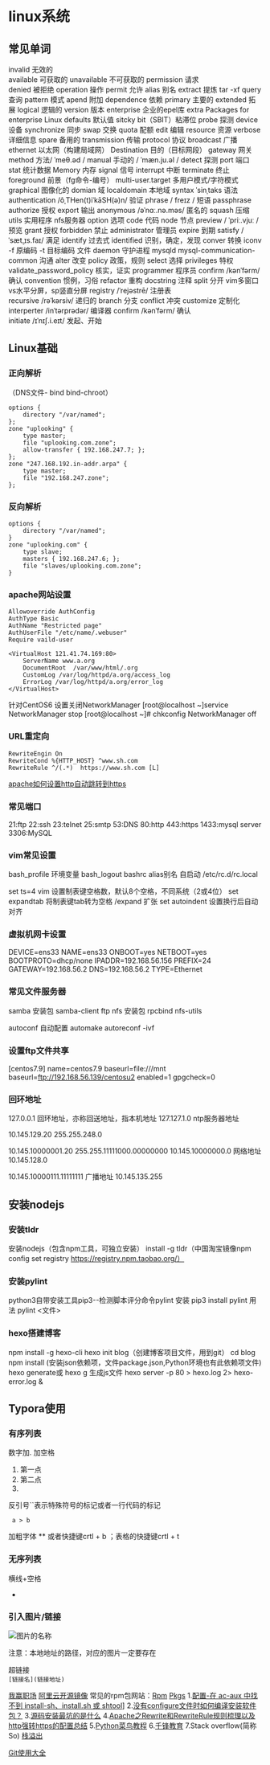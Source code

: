 # **linux系统**

## **常见单词**

invalid      无效的   
available      可获取的
unavailable   不可获取的
permission  请求  
denied         被拒绝
operation     操作
permit     允许
alias    别名
extract	提炼 tar -xf
query 	查询
pattern	 模式
apend	 附加
dependence	  依赖
primary 	主要的
extended   拓展
logical  	逻辑的
version  	版本
enterprise   企业的epel库  extra Packages for enterprise Linux
defaults  	默认值
sitcky bit（SBIT）粘滞位
probe  	探测
device  	设备
synchronize    同步
swap	交换
quota  	配额
edit 	编辑
resource  资源
verbose 	详细信息
spare	备用的
transmission    传输
protocol          协议
broadcast	     广播
ethernet	以太网（构建局域网）
Destination   目的（目标网段）
gateway   网关
method	方法/ ˈmeθ.əd /
manual	手动的 / ˈmæn.ju.əl /
detect	探测
port	端口
stat	统计数据
Memory	内存
signal	信号
interrupt	中断
terminate	  终止
foreground  前景（fg命令-编号）
multi-user.target 多用户模式/字符模式
graphical    图像化的
domian 域
localdomain   本地域
syntax   ˈsinˌtaks   语法
authentication /ôˌTHen(t)iˈkāSH(ə)n/  验证
phrase / freɪz /   短语     passphrase  
authorize 授权
export 输出
anonymous /əˈnɑː.nə.məs/ 匿名的
squash   压缩
utils 实用程序  nfs服务器
option 选项
code 	代码
node 	节点
preview	/ ˈpriː.vjuː / 预览
grant	授权
forbidden	   禁止
administrator 管理员
expire   到期
satisfy /ˈsæt̬.ɪs.faɪ/ 满足
identify 过去式 identified  识别，确定，发现
conver 转换  iconv -f 原编码 -t 目标编码 文件
daemon 守护进程  mysqld
mysql-communication-common 沟通
alter	改变
policy     政策，规则
select	选择
privileges	  特权
validate_password_policy  核实，证实
programmer  程序员
confirm /kənˈfərm/  确认
convention 惯例，习俗
refactor  重构
docstring  注释
split 分开 vim多窗口vs水平分屏，sp竖直分屏
registry  /ˈrejəstrē/ 注册表	
recursive   /rəˈkərsiv/ 递归的
branch	分支
conflict  冲突
customize   定制化
interperter /inˈtərprədər/ 编译器
confirm  /kənˈfərm/   确认	
initiate  /ɪˈnɪʃ.i.eɪt/  发起、开始

## **Linux基础**

### **正向解析**

（DNS文件- bind bind-chroot）

```shell
options {
	directory "/var/named";
};
zone "uplooking" {
	type master;
	file "uplooking.com.zone";
	allow-transfer { 192.168.247.7; };
};
zone "247.168.192.in-addr.arpa" {
	type master;
	file "192.168.247.zone";
};
```

### **反向解析**

```shell
options {
	directory "/var/named";
}
zone "uplooking.com" {
	type slave;
	masters { 192.168.247.6; };
	file "slaves/uplooking.com.zone";
}
```

### **apache网站设置**

```shell
Allowoverride AuthConfig
AuthType Basic
AuthName "Restricted page"
AuthUserFile "/etc/name/.webuser"
Require vaild-user
```

```shell
<VirtualHost 121.41.74.169:80>
	ServerName www.a.org
	DocumentRoot  /var/www/html/.org
	CustomLog /var/log/httpd/a.org/access_log
	ErrorLog /var/log/httpd/a.org/error_log
</VirtualHost>
```

针对CentOS6 设置关闭NetworkManager
[root@localhost ~]service NetworkManager stop 
[root@localhost ~]# chkconfig NetworkManager off

### **URL重定向**

```shell
RewriteEngin On
RewriteCond %{HTTP_HOST} ^www.sh.com
RewriteRule ^/(.*)  https://www.sh.com [L]
```

[apache如何设置http自动跳转到https](https://blog.csdn.net/p312011150/article/details/81977282)

### **常见端口**

21:ftp
22:ssh
23:telnet
25:smtp
53:DNS
80:http 443:https
1433:mysql server
3306:MySQL

### **vim常见设置**

bash_profile  环境变量
bash_logout
bashrc  alias别名
自启动 /etc/rc.d/rc.local

set ts=4 vim 设置制表键空格数，默认8个空格，不同系统（2或4位）
set expandtab 将制表键tab转为空格 /expand 扩张
set autoindent 设置换行后自动对齐

### **虚拟机网卡设置**

DEVICE=ens33
NAME=ens33
ONBOOT=yes
NETBOOT=yes
BOOTPROTO=dhcp/none
IPADDR=192.168.56.156
PREFIX=24
GATEWAY=192.168.56.2
DNS=192.168.56.2
TYPE=Ethernet

### **常见文件服务器**

samba 安装包 samba-client
ftp 
nfs 安装包 rpcbind  nfs-utils

autoconf 自动配置
automake
autoreconf -ivf

### **设置ftp文件共享**

[centos7.9]
name=centos7.9
baseurl=file:///mnt   
baseurl=ftp://192.168.56.139/centosu2
enabled=1
gpgcheck=0

### **回环地址**

127.0.0.1        回环地址，亦称回送地址，指本机地址
127.127.1.0    ntp服务器地址

10.145.129.20
255.255.248.0

10.145.10000001.20
255.255.11111000.00000000
10.145.10000000.0
网络地址 10.145.128.0

10.145.10000111.11111111
广播地址 10.145.135.255

## **安装nodejs**

### **安装tldr**

安装nodejs（包含npm工具，可独立安装）
install -g tldr（中国淘宝镜像npm config set registry https://registry.npm.taobao.org/）

### **安装pylint**

python3自带安装工具pip3--检测脚本评分命令pylint
安装   pip3 install pylint
用法   pylint <文件>

### **hexo搭建博客**

npm install -g hexo-cli 
hexo init blog（创建博客项目文件，用到git）
cd blog
npm install (安装json依赖项，文件package.json,Python环境也有此依赖项文件)  hexo generate或 hexo g   生成js文件
hexo server -p 80 > hexo.log 2> hexo-error.log & 

## **Typora使用**

### **有序列表**

数字加. 加空格

1. 第一点
2. 第二点
3. 

反引号``表示特殊符号的标记或者一行代码的标记

` a > b`

加粗字体 ** 或者快捷键crtl + b  ；表格的快捷键crtl + t

### 无序列表

横线+空格

- 

### 引入图片/链接

![图片的名称]()   

注意：本地地址的路径，对应的图片一定要存在

超链接  
`[链接名](链接地址)`

[我赢职场](https://www.wyzc.com/)  [阿里云开源镜像](https://mirrors.aliyun.com/repo/)  常见的rpm包网站：[Rpm](https://rpmfind.net/)   [Pkgs](https://pkgs.org/)
1.[配置-在 ac-aux 中找不到 install-sh、install.sh 或 shtool](https://askubuntu.com/questions/27677/cannot-find-install-sh-install-sh-or-shtool-in-ac-aux)]
2.[没有configure文件时如何编译安装软件包？](https://www.jianshu.com/p/b97d3.b7c9c915) 
3.[源码安装最坑的是什么](https://cloud.tencent.com/developer/article/1563519) 
4.[Apache之Rewrite和RewriteRule规则梳理以及http强转https的配置总结](https://blog.51cto.com/u_6215974/4937189)
5.[Python菜鸟教程](https://www.runoob.com/python3/python3-tutorial.html)
6.[千锋教育](https://video.mobiletrain.org/video/4/20)
7.Stack overflow(简称So)  [栈溢出](https://stackoverflow.com/)

[Git使用大全](https://blog.csdn.net/weixin_49851451/article/details/123944431)
